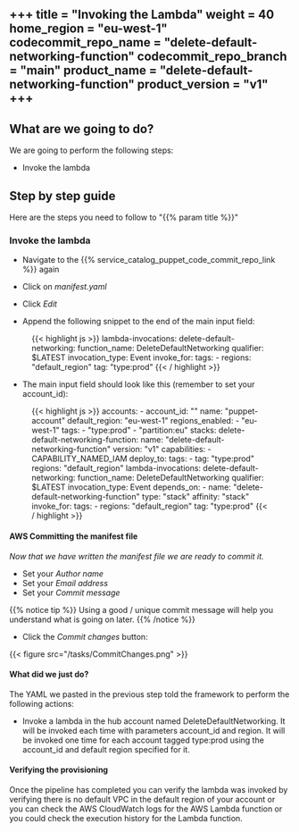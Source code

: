 +++
title = "Invoking the Lambda"
weight = 40
home_region = "eu-west-1"
codecommit_repo_name = "delete-default-networking-function" 
codecommit_repo_branch = "main" 
product_name = "delete-default-networking-function"
product_version = "v1"
+++
---

## What are we going to do?

We are going to perform the following steps:

- Invoke the lambda

## Step by step guide

Here are the steps you need to follow to "{{% param title %}}"

### Invoke the lambda

- Navigate to the {{% service_catalog_puppet_code_commit_repo_link %}} again

- Click on *manifest.yaml*

- Click *Edit*
 
- Append the following snippet to the end of the main input field:

 <figure>
  {{< highlight js >}}
lambda-invocations:
  delete-default-networking:
    function_name: DeleteDefaultNetworking
    qualifier: $LATEST
    invocation_type: Event
    invoke_for:
      tags:
        - regions: "default_region"
          tag: "type:prod"
  {{< / highlight >}}
 </figure>


- The main input field should look like this (remember to set your account_id):

 <figure>
  {{< highlight js >}}
accounts:
  - account_id: "<YOUR_ACCOUNT_ID_WITHOUT_HYPHENS>"
    name: "puppet-account"
    default_region: "eu-west-1"
    regions_enabled:
      - "eu-west-1"
    tags:
      - "type:prod"
      - "partition:eu"
stacks:
  delete-default-networking-function:
    name: "delete-default-networking-function"
    version: "v1"
    capabilities:
      - CAPABILITY_NAMED_IAM
    deploy_to:
      tags:
        - tag: "type:prod"
          regions: "default_region"
lambda-invocations:
  delete-default-networking:
    function_name: DeleteDefaultNetworking
    qualifier: $LATEST
    invocation_type: Event
    depends_on:
      - name: "delete-default-networking-function"
        type: "stack"
        affinity: "stack"
    invoke_for:
      tags:
        - regions: "default_region"
          tag: "type:prod"
 {{< / highlight >}}
 </figure>



#### AWS Committing the manifest file

_Now that we have written the manifest file we are ready to commit it._

- Set your *Author name*
- Set your *Email address*
- Set your *Commit message*

{{% notice tip %}}
Using a good / unique commit message will help you understand what is going on later.
{{% /notice %}}


- Click the *Commit changes* button:

{{< figure src="/tasks/CommitChanges.png" >}}


#### What did we just do?

The YAML we pasted in the previous step told the framework to perform the following actions:

- Invoke a lambda in the hub account named DeleteDefaultNetworking. It will be invoked each time with parameters account_id and region.  It will be invoked one time for each account tagged type:prod using the account_id and default region specified for it. 


#### Verifying the provisioning

Once the pipeline has completed you can verify the lambda was invoked by verifying there is no default VPC in the default
region of your account or you can check the AWS CloudWatch logs for the AWS Lambda function or you could check the 
execution history for the Lambda function.
